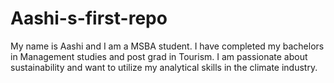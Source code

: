 # Aashi-s-first-repo
My name is Aashi and I am a MSBA student. I have completed my bachelors in Management studies and post grad in Tourism. I am passionate about sustainability and want to utilize my analytical skills in the climate industry.  

